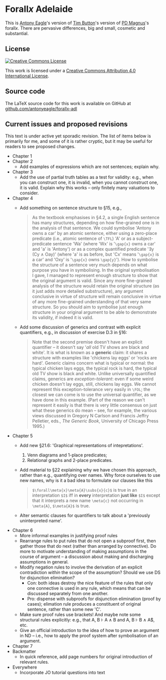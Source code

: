Forall*x* Adelaide
==================

This is [Antony Eagle](https://antonyeagle.org)'s version of [Tim Button](http://nottub.com)'s version of [PD Magnus](https://www.fecundity.com/job/)'s forall*x*. There are pervasive differences, big and small, cosmetic and substantial.

License
-------

[![Creative Commons License](https://i.creativecommons.org/l/by/4.0/88x31.png)](http://creativecommons.org/licenses/by/4.0/)

This work is licensed under a [Creative Commons Attribution 4.0 International License]("http://creativecommons.org/licenses/by/4.0/).

Source code
-----------

The LaTeX source code for this work is available on GitHub at [github.com/antonyeagle/forallx-adl](https://github.com/antonyeagle/forallx-adl)

Current issues and proposed revisions
-------------------------------------

This text is under active yet sporadic revision. The list of items below is primarily for me, and some of it is rather cryptic, but it may be useful for readers to see proposed changes.


* Chapter 1
* Chapter 2
	- Add examples of expressions which are not sentences; explain why.
* Chapter 3
	- Add the use of partial truth tables as a test for validity: e.g., when you can construct one, it is invalid, when you cannot construct one, it is valid. Explain why this works – only finitely many valuations to consider.
* Chapter 4
	- Add something on sentence structure to §15, e.g.,

		> As the textbook emphasises in §4.2, a single English sentence has many structures, depending on how fine-grained one is in the analysis of that sentence. We could symbolise 'Antony owns a car' by an atomic sentence, either using a zero-place predicate (i.e., atomic sentence of `\TFL`) 'A'  or as a subject-predicate sentence 'Wa' (where 'Wx' is '`\gap{x}` owns a car' and 'a' is 'Antony')  or as a complex quantified predicate '∃y (Cy ∧ Oay)' (where 'a' is as before, but 'Cx' means '`\gap{x}` is a car' and 'Oxy' is '`\gap{x}` owns `\gap{y}`'). How to symbolise the structure of a sentence very much depends on what purpose you have in symbolising. In the original symbolisation I gave, I managed to represent enough structure to show that the original argument is valid. Since any more fine-grained analysis of the structure would retain the original structure (as it just adds more detailed substructure), any argument conclusive in virtue of structure will remain conclusive in virtue of any more fine-grained understanding of that very same structure. So you should aim to symbolise just enough structure in your original argument to be able to demonstrate its validity, if indeed it is valid.
	- Add some discussion of generics and contrast with explicit quantifiers, e.g., in discussion of exercise D.3 in §16:
	
		> Note that the second premise doesn't have an explicit quantifier – it doesn't say '*all* old TV shows are black and white'. It is what is known as a **generic** claim: it shares a structure with examples like 'chickens lay eggs' or 'rocks are hard'. Generic claims concern what is typical or normal: the typical chicken lays eggs, the typical rock is hard, the typical old TV show is black and white. Unlike universally quantified claims, generics are *exception-tolerant*: even if some weird chicken doesn't lay eggs, still, chickens lay eggs. We cannot represent this exception-tolerance very easily in `\FOL`; the closest we can come is to use the universal quantifier, as we have done in this example. (Part of the reason we can't represent it easily is that there is very little consensus on just what these generics do mean – see, for example, the various views discussed in Gregory N Carlson and Francis Jeffry Pelletier, eds., *The Generic Book*, University of Chicago Press 1995.) 
* Chapter 5
	* Add new §21.6: 'Graphical representations of intepretations'.
		1. Venn diagrams and 1-place predicates;
		2. Relational graphs and 2-place predicates.
	* Add material to §22 explaining why we have chosen this approach, rather than e.g., quantifying over names. Why force ourselves to use new names, why is it a bad idea to formulate our clauses like this 
	
		> `$\forall\meta{x}\meta{A}\subs{x}{c}$` is true in an interpretation `$I$` iff in **every** interpretation **just like** `$I$` except that it interprets a new name `\meta{c}` not occurring in `\meta{A}`, `$\meta{A}$` is true.
	
	* Alter semantic clauses for quantifiers to talk about a 'previously uninterpreted name'.
* Chapter 6
	* More informal examples in justifying proof rules
	* Rearrange rules to put rules that do not open a subproof first, then gather those that do next (rather than arranged by connective). Do more to motivate understanding of making assumptions in the course of argument – a discussion about making and discharging assumptions in general.
	* Modify negation rules to involve the derivation of an explicit contradiction *within* the scope of the assumption? Should we use DS for disjunction elimination?
		* Con: both ideas destroy the nice feature of the rules that only one connective is used in any rule, which means that can be discussed separately from one another.
		* Pro: dispense with subproofs for disjunction elimination (proof by cases); elimation rule produces a constituent of original sentence, rather than some new 'C'. 
	* Make sure proof rules use brackets! And maybe note some structural rules explicitly: e.g., that A, B ⊦ A ∧ B and A, B ⊦ B ∧ A$, etc.
	* Give an official introduction to the idea of how to prove an argument in ND – i.e., how to apply the proof system after symbolisation of an argument.
* Chapter 7
* Backmatter
	* In quick reference, add page numbers for original introduction of relevant rules.
* Everywhere
	* Incorporate JO tutorial questions into text














